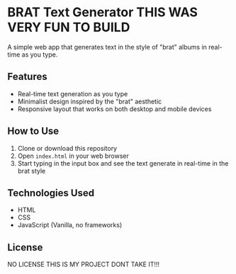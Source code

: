# BRAT Text Generator THIS WAS VERY FUN TO BUILD

A simple web app that generates text in the style of "brat" albums in real-time as you type.

## Features

- Real-time text generation as you type
- Minimalist design inspired by the "brat" aesthetic
- Responsive layout that works on both desktop and mobile devices

## How to Use

1. Clone or download this repository
2. Open `index.html` in your web browser
3. Start typing in the input box and see the text generate in real-time in the brat style

## Technologies Used

- HTML
- CSS
- JavaScript (Vanilla, no frameworks)

## License

NO LICENSE THIS IS MY PROJECT DONT TAKE IT!!!




